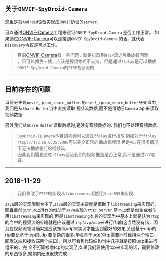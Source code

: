 ## 关于`ONVIF-SpyDroid-Camera`

这里是将`Android`设备实现成`ONVIF`协议的`server`.

可以通过[ONVIF-Camera](https://github.com/yashrs/ONVIF-Camera.git)工程来验证`ONVIF-SpyDroid-Camera`
是否工作正常。
如果通过[ONVIF-Camera](https://github.com/yashrs/ONVIF-Camera.git)可以连接到`ONVIF-SpyDroid-Camera`
的话，就代表`Discovery`协议是可以工作。

> 目前[ONVIF-Camera](https://github.com/yashrs/ONVIF-Camera.git)有一些问题，就是拉取到`RTSP`流之后播放有问题<br>，只可以播放一帧，应该是视频格式不支持。但是通过`ffplay`是可以播放`ONVIF-SpyDroid-Camera`的`RTSP`视频流的.

--------------------------------------------------------------

## 目前存在的问题

当前分支是`onvif_ipcam_share_buffer`.在`onvif_ipcam_share_buffer`分支当中,我们是从`Share Buffer`当中直接读取
视频流数据,而不是借助于`Camera` api来读取视频数据.

另外我们从`Share Buffer`读取数据时,是没有音频数据的.
我们也不处理音频数据.


> `SpyDroid-IpCamera`本身的视频可以通过`ffplay`进行播放,例如对于`ffplay rtsp://172.16.0.35:8086`可以完全正常的播放视频流.但是`VLC`在很多情况下无法播放我们的视频流.<br>因此我们需要通过`fflpay`验证我们的视频推流是否正常,而不是通过`VLC`验证.

----------------------------------------------------------------

## 2018-11-29

> 我们修改了`RTSP`的实现从`libstreaming`切换到`live555`来实现.

`Java`层的实现限制太多了,`Java`层的实现主要就是借助于`libstreaming`来实现的，而且目前`github`上所有的借助于`Java`实现的`rtsp server`
基本上都是借鉴或者引用`libstreaming`来实现的;但是`libstreaming`本身的实现当中基本上就是认为`rtsp`的当中的视频流的传输就是应该通过
`rtp/avp/udp`来进行传输(这当然没有错，因为在视频流领域确实是应该按照udp来实现才能达到最好的效果,关键基于udp的rtp要比基于tcp的udp
要复杂的很多,毕竟基于udp的rtp需要同时维持两个端口，即发送端和接收端两个端口)，所以可看到代码结构当中几乎就是按照udp来进行组织的，完
全不打算考虑tcp的实现了;如果我们要使用tcp来实现的话，需要修改的东西很多,短期内无法很快完成.

